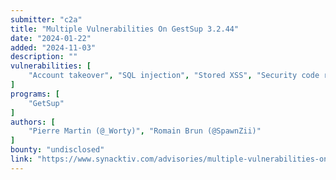 ```yaml
---
submitter: "c2a"
title: "Multiple Vulnerabilities On GestSup 3.2.44"
date: "2024-01-22"
added: "2024-11-03"
description: ""
vulnerabilities: [
    "Account takeover", "SQL injection", "Stored XSS", "Security code review"
]
programs: [
    "GetSup"
]
authors: [
    "Pierre Martin (@_Worty)", "Romain Brun (@SpawnZii)"
]
bounty: "undisclosed"
link: "https://www.synacktiv.com/advisories/multiple-vulnerabilities-on-gestsup-3244"
---
```




